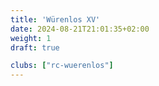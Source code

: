 ```yaml
---
title: 'Würenlos XV'
date: 2024-08-21T21:01:35+02:00
weight: 1
draft: true

clubs: ["rc-wuerenlos"]
---
```

